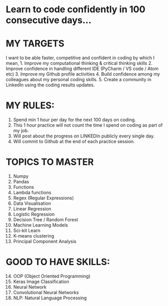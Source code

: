 # Learn to code confidently in 100 consecutive days...

# MY TARGETS
I want to be able faster, competitive and confident in coding by which I mean,
    1. Improve my computational thinking & critical thinking skills
    2. Improve confidence in handling different IDE (PyCharm / VS code / Atom etc)
    3. Improve my Github profile activities
    4. Build confidence among my colleagues about my personal coding skills.
    5. Create a community in LinkedIn using the coding results updates.


# MY RULES:
1. Spend min 1 hour per day for the next 100 days on coding.
2. This 1 hour practice will not count the time I spend on coding as part of my job.
3. Will post about the progress on LINKEDIn publicly every single day.
4. Will commit to Github at the end of each practice session.

# TOPICS TO MASTER
1. Numpy
2. Pandas
3. Functions
4. Lambda functions
5. Regex (Regular Expressions)
6. Data Visualisation
7. Linear Regression
8. Logistic Regression
9. Decision Tree / Random Forest
10. Machine Learning Models
11. Sci-kit Learn
12. K-means clustering
13. Principal Component Analysis

# GOOD TO HAVE SKILLS:
14. OOP (Object Oriented Programming)
15. Keras Image Classification
16. Neural Network
17. Convolutional Neural Networks
18. NLP: Natural Language Processing
